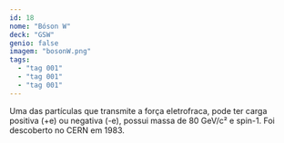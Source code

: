 ```yaml
---
id: 18
nome: "Bóson W"
deck: "GSW"
genio: false
imagem: "bosonW.png"
tags:
  - "tag 001"
  - "tag 001"
  - "tag 001"
---
```


Uma das partículas que transmite a força eletrofraca, pode ter carga positiva (+e) ou negativa (-e), possui massa de 80 GeV/c² e spin-1. Foi descoberto no CERN em 1983.
